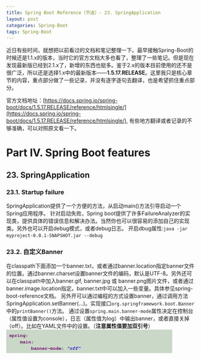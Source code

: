 ```yaml
---
title: Spring Boot Reference（节选）- 23. SpringApplication
layout: post
categories: Spring-Boot
tags: Spring-Boot
---
```

近日有些时间，就想把以前看过的文档和笔记整理一下。最早接触Spring-Boot的时候还是1.1.x的版本，当时它的官方文档大多也看了，整理了一些笔记。但是现在发现最新版已经到2.1.x了，新增的东西也挺多。鉴于2.x的版本目前使用的还不是很广泛，所以还是选择1.x中的最新版本——__1.5.17.RELEASE__。这里我只是核心章节的内容，重点部分做了一些记录，并没有逐字逐句去翻译，也是希望抓住重点部分。

官方文档地址：[https://docs.spring.io/spring-boot/docs/1.5.17.RELEASE/reference/htmlsingle/](https://docs.spring.io/spring-boot/docs/1.5.17.RELEASE/reference/htmlsingle/), 有些地方翻译或者记录的不够准确，可以对照原文看一下。

# Part IV. Spring Boot features

## 23. SpringApplication

### 23.1. Startup failure

SpringApplication提供了一个方便的方法，从启动main()方法引导启动一个Spring应用程序。
针对启动失败，Spring boot提供了许多FailureAnalyzer的实现类，提供具体的错误信息和解决办法。当然你也可以很容易的添加自己的实现类。另外也可以开启debug模式，或者debug日志。
开启dbug属性:`java -jar myproject-0.0.1-SNAPSHOT.jar --debug`

### 23.2. 自定义Banner

在classpath下面添加一个banner.txt，或者通过banner.location指定banner文件的位置。通过banner.charset设置banner文件的编码，默认是UTF-8。另外还可以在classpath中加入banner.gif, banner.jpg 或 banner.png图片文件，或者通过banner.image.location指定。banner.txt中可以加入一些变量。具体参见spring-boot-reference文档。
另外开可以通过编程的方式设置banner，通过调用方法SpringApplication.setBanner(…)。实现接口`org.springframework.boot.Banner`中的`printBanner()`方法。
通过设置`spring.main.banner-mode`属性决定在控制台（属性值设置为console），日志（属性值为log）中输出banner，或者直接关掉（off）。比如在YAML文件中的设置。（__注意属性值要加双引号__）
<img src="/assets/images/2018/10/banner_off.png" alt="banner_off" witdth="" height=""/>